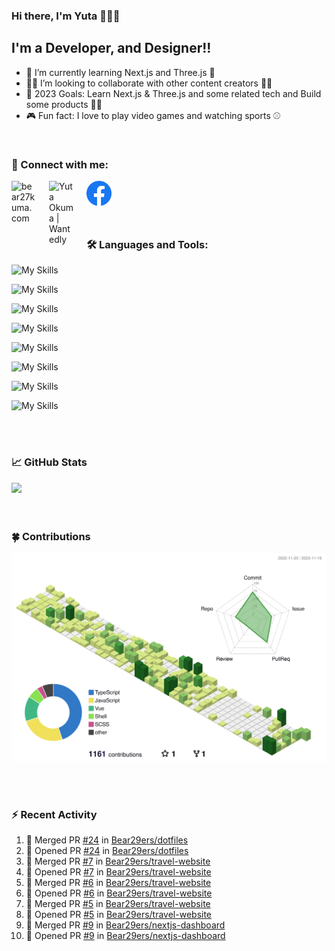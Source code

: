### Hi there, I'm Yuta 🤟🏻🐻

## I'm a Developer, and Designer!!

- 🌱 I’m currently learning Next.js and Three.js 🤣
- 👬🏻 I’m looking to collaborate with other content creators 👋🏻
- 🥅 2023 Goals: Learn Next.js & Three.js and some related tech and Build some products 💪🏻
- 🎮 Fun fact: I love to play video games and watching sports ⚾️

<br />

### :wave: Connect with me:

[<img align="left" alt="bear27kuma.com" width="40px" src="https://user-images.githubusercontent.com/39920490/156489586-f125813b-e344-46d6-9306-f5786684b976.jpg" style="margin-right: 20px;" />](https://bear29ers.github.io/)
[<img align="left" alt="Yuta Okuma | Wantedly" width="40px" src="https://user-images.githubusercontent.com/39920490/156489528-fdc520d6-10f1-43b6-8bf8-fadf8dcf1a90.jpg" style="margin-right: 20px;" />](https://www.wantedly.com/id/yuta_okuma_b)
[<img align="left" alt="Yuta Okuma | Facebook" width="40px" src="https://github.com/github/explore/blob/main/topics/facebook/facebook.png?raw=true" style="margin-right: 20px;" />](https://www.facebook.com/kumakuma1129/)

[//]: # '[<img align="left" alt="Yuta Okuma | Instagram" width="40px" src="https://github.com/github/explore/blob/main/topics/instagram/instagram.png?raw=true" />](https://www.instagram.com/bear_27earl/)'

<br />
<br />
<br />
<br />

### :hammer_and_wrench: Languages and Tools:

![My Skills](https://skillicons.dev/icons?i=html,css,sass,tailwind,bootstrap,js,ts)

![My Skills](https://skillicons.dev/icons?i=jquery,threejs,react,emotion,styledcomponents,materialui,nextjs)

![My Skills](https://skillicons.dev/icons?i=vercel,vue,nuxt,vite,nodejs,express,jest)

![My Skills](https://skillicons.dev/icons?i=regex,webpack,babel,php,laravel,mysql,sqlite)

![My Skills](https://skillicons.dev/icons?i=docker,git,github,githubactions,aws,gcp,firebase)

![My Skills](https://skillicons.dev/icons?i=vim,neovim,linux,bash,lua,markdown,svg)

![My Skills](https://skillicons.dev/icons?i=idea,vscode,atom,figma,xd,ps,ai)

![My Skills](https://skillicons.dev/icons?i=pr,ae,postman,sentry,codepen,stackoverflow,discord)

<br />
<br />

### :chart_with_upwards_trend: GitHub Stats

<div style="display: flex;">
    <a href="https://github.com/Bear29ers">
        <img height="220px;" src="https://github-readme-stats-bear29ers.vercel.app/api?username=Bear29ers&show_icons=true&theme=bear">
    </a>
</div>

<br />
<br />

### :four_leaf_clover: Contributions

![](./profile-3d-contrib/profile-green-animate.svg)

<br />
<br />

### :zap: Recent Activity

<!--START_SECTION:activity-->

1. 🎉 Merged PR [#24](https://github.com/Bear29ers/dotfiles/pull/24) in [Bear29ers/dotfiles](https://github.com/Bear29ers/dotfiles)
2. 💪 Opened PR [#24](https://github.com/Bear29ers/dotfiles/pull/24) in [Bear29ers/dotfiles](https://github.com/Bear29ers/dotfiles)
3. 🎉 Merged PR [#7](https://github.com/Bear29ers/travel-website/pull/7) in [Bear29ers/travel-website](https://github.com/Bear29ers/travel-website)
4. 💪 Opened PR [#7](https://github.com/Bear29ers/travel-website/pull/7) in [Bear29ers/travel-website](https://github.com/Bear29ers/travel-website)
5. 🎉 Merged PR [#6](https://github.com/Bear29ers/travel-website/pull/6) in [Bear29ers/travel-website](https://github.com/Bear29ers/travel-website)
6. 💪 Opened PR [#6](https://github.com/Bear29ers/travel-website/pull/6) in [Bear29ers/travel-website](https://github.com/Bear29ers/travel-website)
7. 🎉 Merged PR [#5](https://github.com/Bear29ers/travel-website/pull/5) in [Bear29ers/travel-website](https://github.com/Bear29ers/travel-website)
8. 💪 Opened PR [#5](https://github.com/Bear29ers/travel-website/pull/5) in [Bear29ers/travel-website](https://github.com/Bear29ers/travel-website)
9. 🎉 Merged PR [#9](https://github.com/Bear29ers/nextjs-dashboard/pull/9) in [Bear29ers/nextjs-dashboard](https://github.com/Bear29ers/nextjs-dashboard)
10. 💪 Opened PR [#9](https://github.com/Bear29ers/nextjs-dashboard/pull/9) in [Bear29ers/nextjs-dashboard](https://github.com/Bear29ers/nextjs-dashboard)

<!--END_SECTION:activity-->
